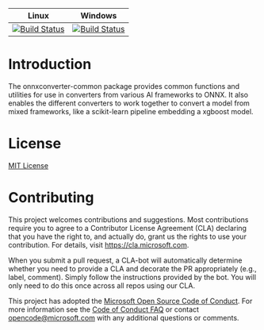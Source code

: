 | Linux | Windows |
|-------|---------|
| [![Build Status](https://aiinfra.visualstudio.com/ONNX%20Converters/_apis/build/status/linux-conda-CI?branchName=master)](https://aiinfra.visualstudio.com/ONNX%20Converters/_build/latest?definitionId=689&branchName=master)| [![Build Status](https://aiinfra.visualstudio.com/ONNX%20Converters/_apis/build/status/common-win32-conda-CI?branchName=master)](https://aiinfra.visualstudio.com/ONNX%20Converters/_build/latest?definitionId=690&branchName=master)|

# Introduction
The onnxconverter-common package provides common functions and utilities for use in converters from various AI frameworks to ONNX. It also enables the different converters to work together to convert a model from mixed frameworks, like a scikit-learn pipeline embedding a xgboost model.

# License
[MIT License](LICENSE)

# Contributing

This project welcomes contributions and suggestions.  Most contributions require you to agree to a
Contributor License Agreement (CLA) declaring that you have the right to, and actually do, grant us
the rights to use your contribution. For details, visit https://cla.microsoft.com.

When you submit a pull request, a CLA-bot will automatically determine whether you need to provide
a CLA and decorate the PR appropriately (e.g., label, comment). Simply follow the instructions
provided by the bot. You will only need to do this once across all repos using our CLA.

This project has adopted the [Microsoft Open Source Code of Conduct](https://opensource.microsoft.com/codeofconduct/).
For more information see the [Code of Conduct FAQ](https://opensource.microsoft.com/codeofconduct/faq/) or
contact [opencode@microsoft.com](mailto:opencode@microsoft.com) with any additional questions or comments.

